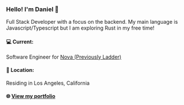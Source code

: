 ### Hello! I'm Daniel 👋
Full Stack Developer with a focus on the backend. My main language is Javascript/Typescript but I am exploring Rust in my free time!

#### 💻 Current:
Software Engineer for [Nova (Previously Ladder)](https://joinnova.co/c/home)

#### 🏡 Location:
Residing in Los Angeles, California

#### 🌐 [View my portfolio](https://danielsu.dev)
